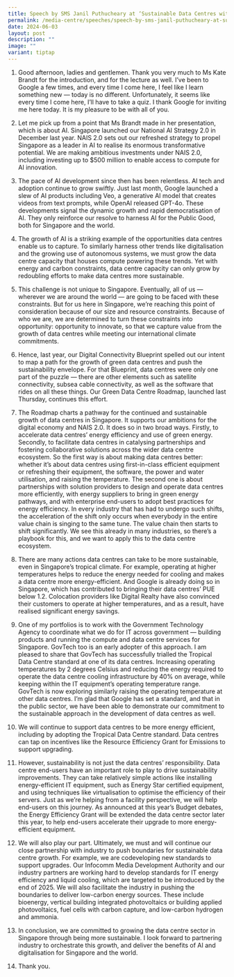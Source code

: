 ```yaml
---
title: Speech by SMS Janil Puthucheary at ‘Sustainable Data Centres with Google’
permalink: /media-centre/speeches/speech-by-sms-janil-puthucheary-at-sustainable-data-centres-with-google/
date: 2024-06-03
layout: post
description: ""
image: ""
variant: tiptap
---
```

<ol data-tight="true" class="tight">
<li>
<p>Good afternoon, ladies and gentlemen. Thank you very much to Ms Kate Brandt
for the introduction, and for the lecture as well. I’ve been to Google
a few times, and every time I come here, I feel like I learn something
new — today is no different. Unfortunately, it seems like every time I
come here, I’ll have to take a quiz. I thank Google for inviting me here
today. It is my pleasure to be with all of you.</p>
<p></p>
</li>
<li>
<p>Let me pick up from a point that Ms Brandt made in her presentation, which
is about AI. Singapore launched our National AI Strategy 2.0 in December
last year. NAIS 2.0 sets out our refreshed strategy to propel Singapore
as a leader in AI to realise its enormous transformative potential. We
are making ambitious investments under NAIS 2.0, including investing up
to $500 million to enable access to compute for AI innovation.</p>
<p></p>
</li>
<li>
<p>The pace of AI development since then has been relentless. AI tech and
adoption continue to grow swiftly. Just last month, Google launched a slew
of AI products including Veo, a generative AI model that creates videos
from text prompts, while OpenAI released GPT-4o. These developments signal
the dynamic growth and rapid democratisation of AI. They only reinforce
our resolve to harness AI for the Public Good, both for Singapore and the
world.</p>
<p></p>
</li>
<li>
<p>The growth of AI is a striking example of the opportunities data centres
enable us to capture. To similarly harness other trends like digitalisation
and the growing use of autonomous systems, we must grow the data centre
capacity that houses compute powering these trends. Yet with energy and
carbon constraints, data centre capacity can only grow by redoubling efforts
to make data centres more sustainable.</p>
<p></p>
</li>
<li>
<p>This challenge is not unique to Singapore. Eventually, all of us — wherever
we are around the world — are going to be faced with these constraints.
But for us here in Singapore, we’re reaching this point of consideration
because of our size and resource constraints. Because of who we are, we
are determined to turn these constraints into opportunity: opportunity
to innovate, so that we capture value from the growth of data centres while
meeting our international climate commitments.</p>
<p></p>
</li>
<li>
<p>Hence, last year, our Digital Connectivity Blueprint spelled out our intent
to map a path for the growth of green data centres and push the sustainability
envelope. For that Blueprint, data centres were only one part of the puzzle
— there are other elements such as satellite connectivity, subsea cable
connectivity, as well as the software that rides on all these things. Our
Green Data Centre Roadmap, launched last Thursday, continues this effort.</p>
<p></p>
</li>
<li>
<p>The Roadmap charts a pathway for the continued and sustainable growth
of data centres in Singapore. It supports our ambitions for the digital
economy and NAIS 2.0. It does so in two broad ways. Firstly, to accelerate
data centres’ energy efficiency and use of green energy. Secondly, to facilitate
data centres in catalysing partnerships and fostering collaborative solutions
across the wider data centre ecosystem. So the first way is about making
data centres better: whether it’s about data centres using first-in-class
efficient equipment or refreshing their equipment, the software, the power
and water utilisation, and raising the temperature. The second one is about
partnerships with solution providers to design and operate data centres
more efficiently, with energy suppliers to bring in green energy pathways,
and with enterprise end-users to adopt best practices for energy efficiency.
In every industry that has had to undergo such shifts, the acceleration
of the shift only occurs when everybody in the entire value chain is singing
to the same tune. The value chain then starts to shift significantly. We
see this already in many industries, so there’s a playbook for this, and
we want to apply this to the data centre ecosystem.</p>
<p></p>
</li>
<li>
<p>There are many actions data centres can take to be more sustainable, even
in Singapore’s tropical climate. For example, operating at higher temperatures
helps to reduce the energy needed for cooling and makes a data centre more
energy-efficient. And Google is already doing so in Singapore, which has
contributed to bringing their data centres’ PUE below 1.2. Colocation providers
like Digital Realty have also convinced their customers to operate at higher
temperatures, and as a result, have realised significant energy savings.</p>
<p></p>
</li>
<li>
<p>One of my portfolios is to work with the Government Technology Agency
to coordinate what we do for IT across government — building products and
running the compute and data centre services for Singapore. GovTech too
is an early adopter of this approach. I am pleased to share that GovTech
has successfully trialled the Tropical Data Centre standard at one of its
data centres. Increasing operating temperatures by 2 degrees Celsius and
reducing the energy required to operate the data centre cooling infrastructure
by 40% on average, while keeping within the IT equipment’s operating temperature
range. GovTech is now exploring similarly raising the operating temperature
at other data centres. I’m glad that Google has set a standard, and that
in the public sector, we have been able to demonstrate our commitment to
the sustainable approach in the development of data centres as well.</p>
<p></p>
</li>
<li>
<p>We will continue to support data centres to be more energy efficient,
including by adopting the Tropical Data Centre standard. Data centres can
tap on incentives like the Resource Efficiency Grant for Emissions to support
upgrading.</p>
<p></p>
</li>
<li>
<p>However, sustainability is not just the data centres’ responsibility.
Data centre end-users have an important role to play to drive sustainability
improvements. They can take relatively simple actions like installing energy-efficient
IT equipment, such as Energy Star certified equipment, and using techniques
like virtualisation to optimise the efficiency of their servers. Just as
we’re helping from a facility perspective, we will help end-users on this
journey. As announced at this year’s Budget debates, the Energy Efficiency
Grant will be extended the data centre sector later this year, to help
end-users accelerate their upgrade to more energy-efficient equipment.</p>
<p></p>
</li>
<li>
<p>We will also play our part. Ultimately, we must and will continue our
close partnership with industry to push boundaries for sustainable data
centre growth. For example, we are codeveloping new standards to support
upgrades. Our Infocomm Media Development Authority and our industry partners
are working hard to develop standards for IT energy efficiency and liquid
cooling, which are targeted to be introduced by the end of 2025. We will
also facilitate the industry in pushing the boundaries to deliver low-carbon
energy sources. These include bioenergy, vertical building integrated photovoltaics
or building applied photovoltaics, fuel cells with carbon capture, and
low-carbon hydrogen and ammonia.</p>
<p></p>
</li>
<li>
<p>In conclusion, we are committed to growing the data centre sector in Singapore
through being more sustainable. I look forward to partnering industry to
orchestrate this growth, and deliver the benefits of AI and digitalisation
for Singapore and the world.</p>
<p></p>
</li>
<li>
<p>Thank you.</p>
</li>
</ol>
<p></p>